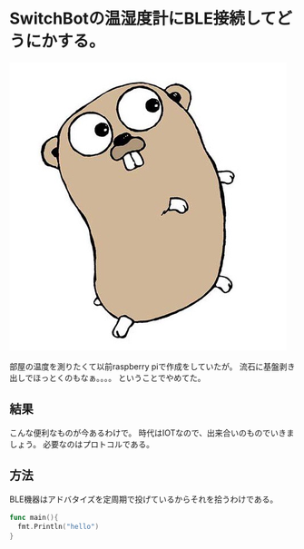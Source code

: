 # SwitchBotの温湿度計にBLE接続してどうにかする。

![test](test.jpg "title")


部屋の温度を測りたくて以前raspberry piで作成をしていたが。
流石に基盤剥き出しでほっとくのもなぁ。。。。
ということでやめてた。

## 結果
こんな便利なものが今あるわけで。
時代はIOTなので、出来合いのものでいきましょう。
必要なのはプロトコルである。

## 方法
BLE機器はアドバタイズを定周期で投げているからそれを拾うわけである。

```go
func main(){
  fmt.Println("hello")
}

```
